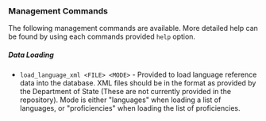### Management Commands

The following management commands are available. More detailed help can be found by using each commands provided `help` option.

##### Data Loading

* `load_language_xml <FILE> <MODE>` - Provided to load language reference data into the database. XML files should be in the format as provided by the Department of State (These are not currently provided in the repository). Mode is either "languages" when loading a list of languages, or "proficiencies" when loading the list of proficiencies. 

